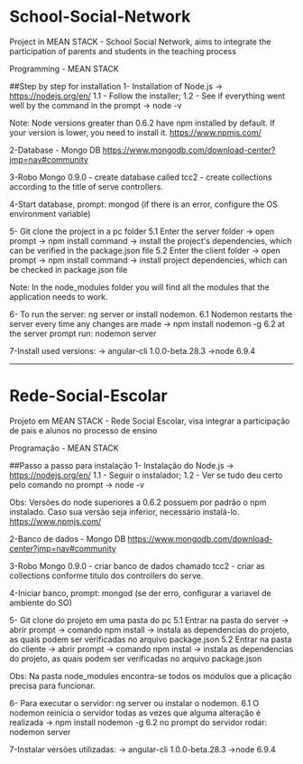 # School-Social-Network
Project in MEAN STACK - School Social Network, aims to integrate the participation of parents and students in the teaching process

Programming - MEAN STACK

##Step by step for installation 1- Installation of Node.js -> https://nodejs.org/en/ 1.1 - Follow the installer; 1.2 - See if everything went well by the command in the prompt -> node -v

Note: Node versions greater than 0.6.2 have npm installed by default. If your version is lower, you need to install it. https://www.npmjs.com/

2-Database - Mongo DB https://www.mongodb.com/download-center?jmp=nav#community

3-Robo Mongo 0.9.0 - create database called tcc2 - create collections according to the title of serve controllers.

4-Start database, prompt: mongod (if there is an error, configure the OS environment variable)

5- Git clone the project in a pc folder 5.1 Enter the server folder -> open prompt -> npm install command -> install the project's dependencies, which can be verified in the package.json file 5.2 Enter the client folder -> open prompt -> npm install command -> install project dependencies, which can be checked in package.json file

Note: In the node_modules folder you will find all the modules that the application needs to work.

6- To run the server: ng server or install nodemon. 6.1 Nodemon restarts the server every time any changes are made -> npm install nodemon -g 6.2 at the server prompt run: nodemon server

7-Install used versions: -> angular-cli 1.0.0-beta.28.3 ->node 6.9.4

______________________________________________________________________________________________________________________________________________________________________

# Rede-Social-Escolar
Projeto em MEAN STACK - Rede Social Escolar, visa integrar a participação de pais e alunos no processo de ensino

Programação - MEAN STACK 

##Passo a passo para instalação
1- Instalação do Node.js ->  https://nodejs.org/en/ 
1.1 - Seguir o instalador;
1.2 - Ver se tudo deu certo pelo comando no prompt  ->  node -v

Obs: Versões do node superiores a 0.6.2 possuem por padrão o npm instalado. Caso sua versão seja inferior, necessário instalá-lo. https://www.npmjs.com/

2-Banco de dados - Mongo DB https://www.mongodb.com/download-center?jmp=nav#community 

3-Robo Mongo 0.9.0 - criar banco de dados chamado tcc2 - criar as collections conforme titulo dos controllers do serve.

4-Iniciar banco, prompt: mongod (se der erro, configurar a variavel de ambiente do SO)

5- Git clone do projeto em uma pasta do pc
5.1 Entrar na pasta do server -> abrir prompt -> comando npm install 
-> instala as dependencias do projeto, as quais podem ser verificadas no arquivo package.json
5.2 Entrar na pasta do cliente -> abrir prompt -> comando npm instal 
-> instala as dependencias do projeto, as quais podem ser verificadas no arquivo package.json

Obs: Na pasta node_modules encontra-se todos os módulos que a plicação precisa para funcionar.

6- Para executar o servidor: ng server ou instalar o nodemon.
6.1 O nodemon reinicia o servidor todas as vezes que alguma alteração é realizada -> npm install nodemon -g 
6.2 no prompt do servidor rodar: nodemon server

7-Instalar versões utilizadas:
-> angular-cli 1.0.0-beta.28.3
->node 6.9.4
